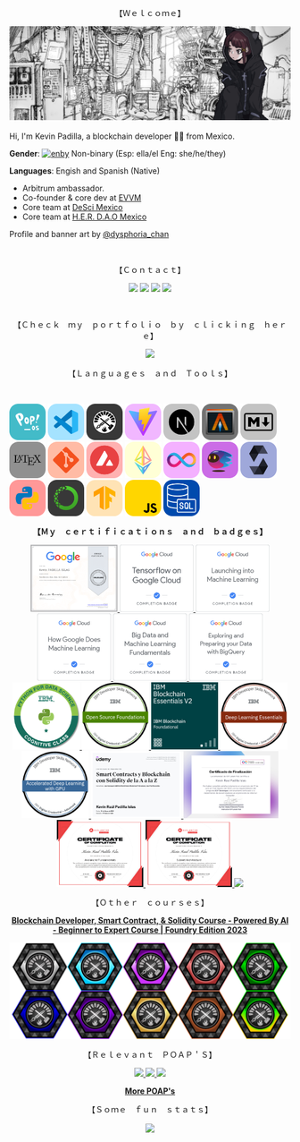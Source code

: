 <p align="center">【Ｗｅｌｃｏｍｅ】</p>


<div id="header" align="center">
 <img src="https://raw.githubusercontent.com/jistro/jistro/refs/heads/main/img/bannerGithub.png"/>
</div>
<br/>
Hi, I'm Kevin Padilla, a blockchain developer 👨‍💻 from Mexico.

**Gender**: <a href="https://badge.les.bi"><img title="enby" style="image-rendering: pixelated;" height="15px" src="https://badge.les.bi/88x31/enby/gloss.png"></a> Non-binary  (Esp: ella/el Eng: she/he/they)

**Languages**: Engish and Spanish (Native) 

- Arbitrum ambassador.
- Co-founder & core dev at [EVVM](https://x.com/RollAMate)
- Core team at [DeSci Mexico](https://twitter.com/DeSciMX)
- Core team at [H.E.R. D.A.O Mexico](https://twitter.com/HerDaoMexico)


Profile and banner art by [@dysphoria_chan](https://x.com/dysphoria_chan)

<br/>
<p align="center">【Ｃｏｎｔａｃｔ】</p>
<p align="center">
 <a href="https://www.linkedin.com/in/kevin-padilla-islas/"><img src="https://img.shields.io/badge/-Kevin Padilla-0077B5?style=flat&logo=Linkedin&logoColor=white"/></a>
 <a href="https://twitter.com/jistro"><img src="https://img.shields.io/badge/-@jistro-1DA1F2?style=flat&logo=Twitter&logoColor=white"/></a>
 <a href="https://jistro.eth.limo/"><img src="https://img.shields.io/badge/-jistro.eth-3C3C3D?style=flat&logo=Ethereum&logoColor=white"/></a>
 <a href="mailto:contact@jistro.xyz"><img src="https://img.shields.io/badge/-contact%40jistro.xyz-D14836?style=flat&logo=Mail&logoColor=white"/></a>
</p>
<br/>
<p align="center">【﻿Ｃｈｅｃｋ　ｍｙ　ｐｏｒｔｆｏｌｉｏ　ｂｙ　ｃｌｉｃｋｉｎｇ　ｈｅｒｅ】</p>
<p align="center">
 <a href="https://github.com/jistro/my-portafolio/blob/main/README.md"><img src="https://github.com/jistro/my-portafolio/blob/main/README_assets/banner.png" height='200px'/></a>
</p>
<div>
 <p align="center">【Ｌａｎｇｕａｇｅｓ　ａｎｄ　Ｔｏｏｌｓ】</p>
<br/>
 <p>
        <img src='img/pop_os_b.png'     width='65'>
        <img src='img/vs_code_b.png'    width='65'>
        <img src='img/foundry_b.png'    width='65'>
        <img src='img/vite_b.png'       width='65'>
        <img src='img/nextjs_b.png'       width='65'>
        <img src='img/alacritty_b.png'  width='65'>
        <img src='img/markdown_b.png'   width='65'>
        <img src='img/latex_b.png'      width='65'>
        <img src='img/git_b.png'        width='65'>
        <img src='img/avalanche_b.png'  width='65'>
        <img src='img/eth_b.png'        width='65'>
        <img src='img/icp_b.png'        width='65'>
        <img src='img/motoko_b.png'        width='65'>
        <img src='img/solidity_b.png'   width='65'>
        <img src='img/python_b.png'     width='65'>
        <img src='img/anaconda_b.png'   width='65'>
        <img src='img/tensorflow_b.png' width='65'>
        <img src='img/javascript_b.png' width='65'>
        <img src='img/sql_b.png'        width='65'>

</p>
</div>
<div> 
        <p align="center">
        <b>【Ｍｙ　ｃｅｒｔｉｆｉｃａｔｉｏｎｓ　ａｎｄ　ｂａｄｇｅｓ】</b>
        </p> 
        <p></p>
        <p align="center">
                <a href="https://www.coursera.org/account/accomplishments/certificate/TVQVJFSFKRZQ">
                        <img src='img/badges/g1.webp'   height='120vw'>
                </a>
                <a href="https://www.cloudskillsboost.google/public_profiles/c1dec429-3077-47ab-a5c5-48277328efa8/badges/3070444">
                        <img src='img/badges/g2.png'    height='120vw'>
                </a>
                <a href="https://www.cloudskillsboost.google/public_profiles/c1dec429-3077-47ab-a5c5-48277328efa8/badges/3024806">
                        <img src='img/badges/g3.png'    height='120vw'>
                </a>
                <a href="https://www.cloudskillsboost.google/public_profiles/c1dec429-3077-47ab-a5c5-48277328efa8/badges/2980142">
                        <img src='img/badges/g4.png'    height='120vw'>
                </a>
                <a href="https://www.cloudskillsboost.google/public_profiles/c1dec429-3077-47ab-a5c5-48277328efa8/badges/2966859">
                        <img src='img/badges/g5.png'    height='120vw'>
                </a>
                <a href="https://www.cloudskillsboost.google/public_profiles/c1dec429-3077-47ab-a5c5-48277328efa8/badges/2995747">
                        <img src='img/badges/g6.png'    height='120vw'>
                </a>
                <a href="https://www.credly.com/badges/5afd023a-6125-4ce7-a321-d202871a0db7/">
                        <img src='img/badges/ibm1.png'  height='120vw'>
                </a>
                <a href="https://www.credly.com/badges/f8bfc804-98d6-4c98-a7ea-cc7564a81673/">
                        <img src='img/badges/ibm2.png'  height='120vw'>
                </a>
                <a href="https://www.credly.com/badges/dc6fc5f6-9452-4dd5-a67c-93914a4c5396/">
                        <img src='img/badges/ibm3.png'  height='120vw'>
                </a>
                <a href="https://www.credly.com/badges/b52e2e46-54bd-4e84-8bb0-fe0016615396/">
                        <img src='img/badges/ibm4.png'  height='120vw'>
                </a>
                <a href="https://www.credly.com/badges/1f1980ae-d739-485b-94a4-9391aabd47d6/">
                        <img src='img/badges/ibm5.png'  height='120vw'>
                </a>
                <a href="https://www.udemy.com/certificate/UC-68287075-0fa0-458e-93b1-b43dd863bc1f/">
                        <img src='img/badges/udemy1.jpg' height='120vw'>
                </a>
                <a href="https://github.com/jistro/jistro/blob/main/certs/icpC01.pdf">
                        <img src='img/badges/ic.jpg'    height='120vw'>
                </a>
                <a href="https://github.com/jistro/jistro/blob/main/certs/avaxC01.pdf">
                        <img src='img/badges/avax01.jpg'    height='120vw'>
                </a>
                <a href="https://github.com/jistro/jistro/blob/main/certs/avaxC02.pdf">
                        <img src='img/badges/avax02.jpg'    height='120vw'>
                </a>
                <a href="https://opensea.io/assets/arbitrum/0xb6bf460b6093dc85d93299da69f7786b434e2e51/19">
                        <img src='https://storage.niftykit.com/ipfs/bafybeievdpwxgiezbjxtfbf3lxjoml7fcb52de6saxx432n7amooxdevba/e0b28ceb-0492-4fb6-8992-51cf2d35b903'    height='120vw'>
                </a>
        </p>
        <p align="center">【Ｏｔｈｅｒ　ｃｏｕｒｓｅｓ】</p>
        <p align="center" >
                <a href="https://github.com/Cyfrin/foundry-full-course-f23">
                        <b>Blockchain Developer, Smart Contract, & Solidity Course - Powered By AI - Beginner to Expert Course | Foundry Edition 2023</b>
                </a>
        </p>
        <p align="center">
        <a href="https://opensea.io/account?search[collections][0]=foundry-course-nft">
                <img src='img/badges/badges.png'  >
        </a>
        </p>
        <p align="center">【Ｒｅｌｅｖａｎｔ　ＰＯＡＰ＇Ｓ】</p>
        <p align="center">
        <a href="https://collectors.poap.xyz/token/7101028">
        <img src='https://poap8.imgix.net/ab0d9e32-5637-4209-9b75-3ae51903109e.png'    height='150vw'>
        </a>
        <a href="https://collectors.poap.xyz/token/6987256">
        <img src='https://poap1.imgix.net/ef114477-1f9f-405c-8679-5f9be706d6ea.png'    height='150vw'>
        </a>
        <a href="https://explorer.poap.xyz/jistro.eth/6692239">
        <img src='https://assets.poap.xyz/76cfb1fa-d187-49a1-a873-2f17e58e3116.png'    height='150vw'>
        </a>
        </p>
        <p align="center">
        <a href="https://collectors.poap.xyz/scan/jistro.eth">
        <b>More POAP's</b>
        </a>
        </p>
</div>



<p align="center">【﻿Ｓｏｍｅ　ｆｕｎ　ｓｔａｔｓ】</p>
<div id="header" align="center">
<a href="https://github.com/anuraghazra/github-readme-stats">
  <img align="center" src="https://github-readme-stats.anuraghazra1.vercel.app/api/top-langs/?username=jistro&show_icons=true&count_private=true&layout=donut-vertical" />
</a>
</div>
